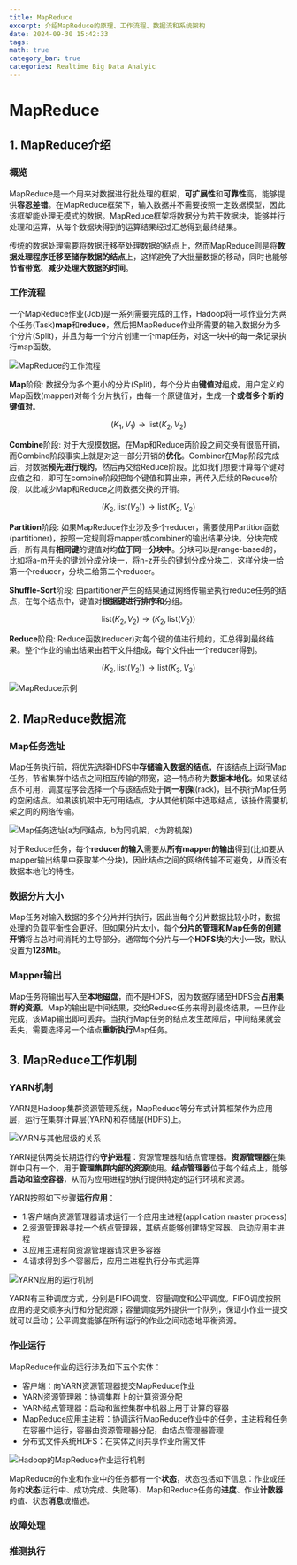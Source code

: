```yaml
---
title: MapReduce
excerpt: 介绍MapReduce的原理、工作流程、数据流和系统架构
date: 2024-09-30 15:42:33
tags:
math: true
category_bar: true
categories: Realtime Big Data Analyic
---
```


# MapReduce

## 1. MapReduce介绍

### 概览

 MapReduce是一个用来对数据进行批处理的框架，**可扩展性**和**可靠性**高，能够提供**容忍差错**。在MapReduce框架下，输入数据并不需要按照一定数据模型，因此该框架能处理无模式的数据。MapReduce框架将数据分为若干数据块，能够并行处理和运算，从每个数据块得到的运算结果经过汇总得到最终结果。

传统的数据处理需要将数据迁移至处理数据的结点上，然而MapReduce则是将**数据处理程序迁移至储存数据的结点**上，这样避免了大批量数据的移动，同时也能够**节省带宽**、**减少处理大数据的时间**。

### 工作流程

一个MapReduce作业(Job)是一系列需要完成的工作，Hadoop将一项作业分为两个任务(Task)**map**和**reduce**，然后把MapReduce作业所需要的输入数据分为多个分片(Split)，并且为每一个分片创建一个map任务，对这一块中的每一条记录执行map函数。

![MapReduce的工作流程](../img/MapReduce/mapreduce_workflow.png)

**Map**阶段: 数据分为多个更小的分片(Split)，每个分片由**键值对**组成。用户定义的Map函数(mapper)对每个分片执行，由每一个原键值对，生成**一个或者多个新的键值对**。

$$(K_1, V_1) \rightarrow \text{list}(K_2, V_2)$$

**Combine**阶段: 对于大规模数据，在Map和Reduce两阶段之间交换有很高开销，而Combine阶段事实上就是对这一部分开销的**优化**。Combiner在Map阶段完成后，对数据**预先进行规约**，然后再交给Reduce阶段。比如我们想要计算每个键对应值之和，即可在combine阶段把每个键值和算出来，再传入后续的Reduce阶段，以此减少Map和Reduce之间数据交换的开销。

$$(K_2, \text{list}(V_2)) \rightarrow \text{list}(K_2, V_2)$$

**Partition**阶段: 如果MapReduce作业涉及多个reducer，需要使用Partition函数(partitioner)，按照一定规则将mapper或combiner的输出结果分块。分块完成后，所有具有**相同键**的键值对均**位于同一分块中**。分块可以是range-based的，比如将a-m开头的键划分成分块一，将n-z开头的键划分成分块二，这样分块一给第一个reducer，分块二给第二个reducer。

**Shuffle-Sort**阶段: 由partitioner产生的结果通过网络传输至执行reduce任务的结点，在每个结点中，键值对**根据键进行排序和**分组。

$$\text{list}(K_2, V_2) \rightarrow (K_2, \text{list}(V_2))$$

**Reduce**阶段: Reduce函数(reducer)对每个键的值进行规约，汇总得到最终结果。整个作业的输出结果由若干文件组成，每个文件由一个reducer得到。

$$(K_2, \text{list}(V_2)) \rightarrow \text{list}(K_3, V_3)$$

![MapReduce示例](../img/MapReduce/mapreduce_example.png)


## 2. MapReduce数据流

### Map任务选址

Map任务执行前，将优先选择HDFS中**存储输入数据的结点**，在该结点上运行Map任务，节省集群中结点之间相互传输的带宽，这一特点称为**数据本地化**。如果该结点不可用，调度程序会选择一个与该结点处于**同一机架**(rack)，且不执行Map任务的空闲结点。如果该机架中无可用结点，才从其他机架中选取结点，该操作需要机架之间的网络传输。


![Map任务选址(a为同结点，b为同机架，c为跨机架)](../img/MapReduce/datalocality.png)

对于Reduce任务，每个**reducer的输入**需要从**所有mapper的输出**得到(比如要从mapper输出结果中获取某个分块)，因此结点之间的网络传输不可避免，从而没有数据本地化的特性。

### 数据分片大小

Map任务对输入数据的多个分片并行执行，因此当每个分片数据比较小时，数据处理的负载平衡性会更好。但如果分片太小，每个**分片的管理和Map任务的创建开销**将占总时间消耗的主导部分。通常每个分片与一个**HDFS块**的大小一致，默认设置为**128Mb**。

### Mapper输出

Map任务将输出写入至**本地磁盘**，而不是HDFS，因为数据存储至HDFS会**占用集群的资源**。Map的输出是中间结果，交给Reduec任务来得到最终结果，一旦作业完成，该Map输出即可丢弃。当执行Map任务的结点发生故障后，中间结果就会丢失，需要选择另一个结点**重新执行**Map任务。


## 3. MapReduce工作机制

### YARN机制

YARN是Hadoop集群资源管理系统，MapReduce等分布式计算框架作为应用层，运行在集群计算层(YARN)和存储层(HDFS)上。

![YARN与其他层级的关系](../img/MapReduce/yarnlayer.png)

YARN提供两类长期运行的**守护进程**：资源管理器和结点管理器。**资源管理器**在集群中只有一个，用于**管理集群内部的资源**使用。**结点管理器**位于每个结点上，能够**启动和监控容器**，从而为应用进程的执行提供特定的运行环境和资源。

YARN按照如下步骤**运行应用**：
- 1.客户端向资源管理器请求运行一个应用主进程(application master process)
- 2.资源管理器寻找一个结点管理器，其结点能够创建特定容器、启动应用主进程
- 3.应用主进程向资源管理器请求更多容器
- 4.请求得到多个容器后，应用主进程执行分布式运算

![YARN应用的运行机制](../img/MapReduce/yarnapp.png)

YARN有三种调度方式，分别是FIFO调度、容量调度和公平调度。FIFO调度按照应用的提交顺序执行和分配资源；容量调度另外提供一个队列，保证小作业一提交就可以启动；公平调度能够在所有运行的作业之间动态地平衡资源。


### 作业运行

MapReduce作业的运行涉及如下五个实体：
- 客户端：向YARN资源管理器提交MapReduce作业
- YARN资源管理器：协调集群上的计算资源分配
- YARN结点管理器：启动和监控集群中机器上用于计算的容器
- MapReduce应用主进程：协调运行MapReduce作业中的任务，主进程和任务在容器中运行，容器由资源管理器分配，由结点管理器管理
- 分布式文件系统HDFS：在实体之间共享作业所需文件

![Hadoop的MapReduce作业运行机制](../img/MapReduce/mapreduce_jobexec.png)

MapReduce的作业和作业中的任务都有一个**状态**，状态包括如下信息：作业或任务的**状态**(运行中、成功完成、失败等)、Map和Reduce任务的**进度**、作业**计数器**的值、状态**消息**或描述。

### 故障处理

### 推测执行
